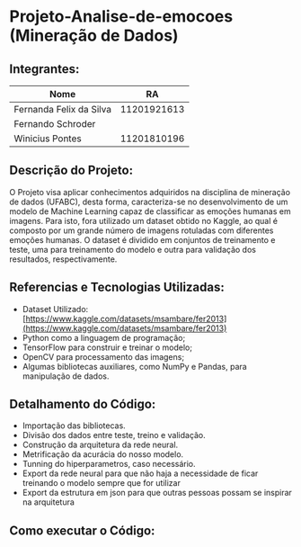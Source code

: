 # Projeto-Analise-de-emocoes (Mineração de Dados)


## Integrantes:

| Nome                               | RA          |
|------------------------------------|-------------|
| Fernanda Felix da Silva            | 11201921613 |
| Fernando Schroder                  |             |
| Winicius Pontes                    | 11201810196 |

## Descrição do Projeto:

 O Projeto visa aplicar conhecimentos adquiridos na disciplina de mineração de dados (UFABC), desta forma, caracteriza-se no desenvolvimento de um modelo de Machine Learning capaz de classificar as emoções humanas em imagens. Para isto, fora utilizado um dataset obtido no Kaggle, ao qual é composto por um grande número de imagens rotuladas com diferentes emoções humanas. 
 O dataset é dividido em conjuntos de treinamento e teste, uma para treinamento do modelo e outra para validação dos resultados, respectivamente.

## Referencias e Tecnologias Utilizadas:

* Dataset Utilizado: [https://www.kaggle.com/datasets/msambare/fer2013](https://www.kaggle.com/datasets/msambare/fer2013)
* Python como a linguagem de programação;
* TensorFlow para construir e treinar o modelo;
* OpenCV para processamento das imagens;
* Algumas bibliotecas auxiliares, como NumPy e Pandas, para manipulação de dados.


## Detalhamento do Código:
- Importação das bibliotecas.
- Divisão dos dados entre teste, treino e validação.
- Construção da arquitetura da rede neural.
- Metrificação da acurácia do nosso modelo. 
- Tunning do hiperparametros, caso necessário.
- Export da rede neural para que não haja a necessidade de ficar treinando o modelo sempre que for utilizar
- Export da estrutura em json para que outras pessoas possam se inspirar na arquitetura

## Como executar o Código:
